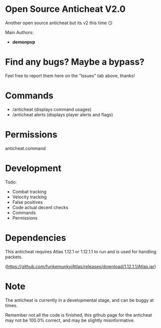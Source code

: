 # Open Source Anticheat V2.0
Another open source anticheat but its v2 this time :smirk:

Main Authors:
- **demonpvp**

# Find any bugs? Maybe a bypass?
Feel free to report them here on the "Issues" tab above, thanks!

# Commands
- /anticheat (displays command usages)
- /anticheat alerts (displays player alerts and flags)

# Permissions

anticheat.command

# Development

Todo:
- Combat tracking
- Velocity tracking
- False positives
- Code actual decent checks
- Commands
- Permissions

# Dependencies
This anticheat requires Atlas 1.12.1 or 1.12.1.1 to run and is used for handling packets.

(https://github.com/funkemunky/Atlas/releases/download/1.12.1.1/Atlas.jar)

# Note

The anticheat is currently in a developmental stage, and can be buggy at times. 

Remember not all the code is finished, this github page for the anticheat may not be 100.0% correct, and may be slightly misinformative.
